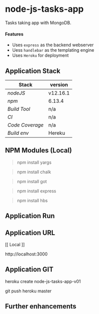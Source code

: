 # node-js-tasks-app
Tasks taking app with MongoDB.

#### Features 
- Uses `express` as the backend webserver
- Uess `handlebar` as the templating engine
- Uses `Heroku` for deployment

## Application Stack

Stack  | version |
--- | --- |  
*nodeJS* | v12.16.1
*npm* | 6.13.4
*Build Tool* | n/a
*CI* | n/a
*Code Coverage* | n/a
*Build env* | Hereku

## NPM Modules (Local)
> npm install yargs

> npm install chalk

> npm install got

> npm install express

> npm install hbs

## Application Run


## Application URL

[[ Local ]]

http://localhost:3000 

## Application GIT

heroku create node-js-tasks-app-v01

git push heroku master

## Further enhancements 